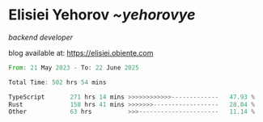 # Elisiei Yehorov *~yehorovye*

*backend developer*

blog available at: https://elisiei.obiente.com

<!--START_SECTION:waka-->

```rust
From: 21 May 2023 - To: 22 June 2025

Total Time: 502 hrs 54 mins

TypeScript       271 hrs 14 mins >>>>>>>>>>>>-------------   47.93 %
Rust             158 hrs 41 mins >>>>>>>------------------   28.04 %
Other            63 hrs          >>>----------------------   11.14 %
```

<!--END_SECTION:waka-->
